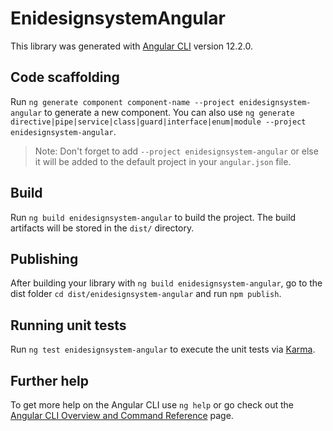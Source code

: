 # EnidesignsystemAngular

This library was generated with [Angular CLI](https://github.com/angular/angular-cli) version 12.2.0.

## Code scaffolding

Run `ng generate component component-name --project enidesignsystem-angular` to generate a new component. You can also use `ng generate directive|pipe|service|class|guard|interface|enum|module --project enidesignsystem-angular`.
> Note: Don't forget to add `--project enidesignsystem-angular` or else it will be added to the default project in your `angular.json` file. 

## Build

Run `ng build enidesignsystem-angular` to build the project. The build artifacts will be stored in the `dist/` directory.

## Publishing

After building your library with `ng build enidesignsystem-angular`, go to the dist folder `cd dist/enidesignsystem-angular` and run `npm publish`.

## Running unit tests

Run `ng test enidesignsystem-angular` to execute the unit tests via [Karma](https://karma-runner.github.io).

## Further help

To get more help on the Angular CLI use `ng help` or go check out the [Angular CLI Overview and Command Reference](https://angular.io/cli) page.
